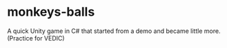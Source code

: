 # monkeys-balls
A quick Unity game in C# that started from a demo and became little more. (Practice for VEDIC)
